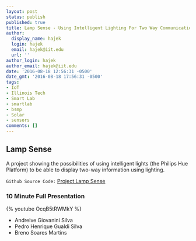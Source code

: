 ```yaml
---
layout: post
status: publish
published: true
title: Lamp Sense - Using Intelligent Lighting For Two Way Communication BSMP Summer 2016
author:
  display_name: hajek
  login: hajek
  email: hajek@iit.edu
  url: ''
author_login: hajek
author_email: hajek@iit.edu
date: '2016-08-18 12:56:31 -0500'
date_gmt: '2016-08-18 17:56:31 -0500'
tags:
- IoT
- Illinois Tech
- Smart Lab
- smartlab
- bsmp
- Solar
- sensors
comments: []
---
```

## Lamp Sense

A project showing the possibilities of using intelligent lights (the Philips Hue Platform) to be able to display two-way information using lighting.

```Github Source Code:``` [Project Lamp Sense](https://github.com/illinoistech-itm/lampsense "Project Lamp Sense Source Code")

### 10 Minute Full Presentation

{% youtube OcqB5tRWMkY %}

* Andreive Giovanini Silva
* Pedro Henrique Gualdi Silva
* Breno Soares Martins
